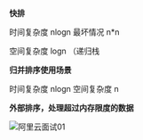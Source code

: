 **快排**

时间复杂度 nlogn 最坏情况 n*n

空间复杂度 logn （递归栈



**归并排序使用场景**

时间复杂度 nlogn   空间复杂度 n

**外部排序，处理超过内存限度的数据**

![阿里云面试01](D:\02实习\02Notes\1准备暑期实习\笔记图片\阿里云面试01.png)

